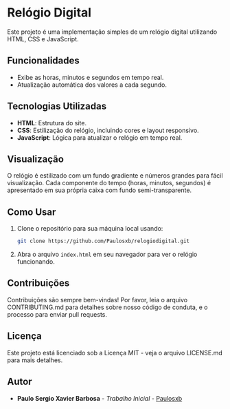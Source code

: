 
# Relógio Digital

Este projeto é uma implementação simples de um relógio digital utilizando HTML, CSS e JavaScript.

## Funcionalidades

- Exibe as horas, minutos e segundos em tempo real.
- Atualização automática dos valores a cada segundo.

## Tecnologias Utilizadas

- **HTML**: Estrutura do site.
- **CSS**: Estilização do relógio, incluindo cores e layout responsivo.
- **JavaScript**: Lógica para atualizar o relógio em tempo real.

## Visualização

O relógio é estilizado com um fundo gradiente e números grandes para fácil visualização. Cada componente do tempo (horas, minutos, segundos) é apresentado em sua própria caixa com fundo semi-transparente.

## Como Usar

1. Clone o repositório para sua máquina local usando:
   ```bash
   git clone https://github.com/Paulosxb/relogiodigital.git
   ```
2. Abra o arquivo `index.html` em seu navegador para ver o relógio funcionando.

## Contribuições

Contribuições são sempre bem-vindas! Por favor, leia o arquivo CONTRIBUTING.md para detalhes sobre nosso código de conduta, e o processo para enviar pull requests.

## Licença

Este projeto está licenciado sob a Licença MIT - veja o arquivo LICENSE.md para mais detalhes.

## Autor

- **Paulo Sergio Xavier Barbosa** - *Trabalho Inicial* - [Paulosxb](https://github.com/Paulosxb)
